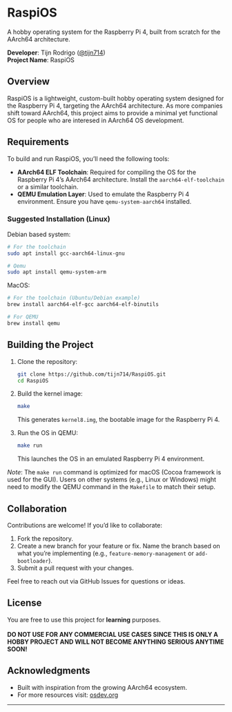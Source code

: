 # RaspiOS

A hobby operating system for the Raspberry Pi 4, built from scratch for the AArch64 architecture.

**Developer**: Tijn Rodrigo ([@tijn714](https://github.com/tijn714))  
**Project Name**: RaspiOS  

## Overview

RaspiOS is a lightweight, custom-built hobby operating system designed for the Raspberry Pi 4, targeting the AArch64 architecture. As more companies shift toward AArch64, this project aims to provide a minimal yet functional OS for people who are interesed in AArch64 OS development.

## Requirements

To build and run RaspiOS, you’ll need the following tools:

- **AArch64 ELF Toolchain**: Required for compiling the OS for the Raspberry Pi 4’s AArch64 architecture. Install the `aarch64-elf-toolchain` or a similar toolchain.
- **QEMU Emulation Layer**: Used to emulate the Raspberry Pi 4 environment. Ensure you have `qemu-system-aarch64` installed.

### Suggested Installation (Linux)

Debian based system:
```bash
# For the toolchain
sudo apt install gcc-aarch64-linux-gnu

# Qemu
sudo apt install qemu-system-arm
```

MacOS:
```bash
# For the toolchain (Ubuntu/Debian example)
brew install aarch64-elf-gcc aarch64-elf-binutils

# For QEMU
brew install qemu
```


## Building the Project

1. Clone the repository:
   ```bash
   git clone https://github.com/tijn714/RaspiOS.git
   cd RaspiOS
   ```

2. Build the kernel image:
   ```bash
   make
   ```
   This generates `kernel8.img`, the bootable image for the Raspberry Pi 4.

3. Run the OS in QEMU:
   ```bash
   make run
   ```
   This launches the OS in an emulated Raspberry Pi 4 environment.

*Note*: The `make run` command is optimized for macOS (Cocoa framework is used for the GUI). Users on other systems (e.g., Linux or Windows) might need to modify the QEMU command in the `Makefile` to match their setup.

## Collaboration

Contributions are welcome! If you’d like to collaborate:

1. Fork the repository.
2. Create a new branch for your feature or fix. Name the branch based on what you’re implementing (e.g., `feature-memory-management` or `add-bootloader`).
3. Submit a pull request with your changes.

Feel free to reach out via GitHub Issues for questions or ideas.

## License

You are free to use this project for **learning** purposes.
<br><Br>**DO NOT USE FOR ANY COMMERCIAL USE CASES SINCE THIS IS ONLY A HOBBY PROJECT AND WILL NOT BECOME ANYTHING SERIOUS ANYTIME SOON!**

## Acknowledgments

- Built with inspiration from the growing AArch64 ecosystem.
- For more resources visit: [osdev.org](https://wiki.osdev.org/Expanded_Main_Page)

---
